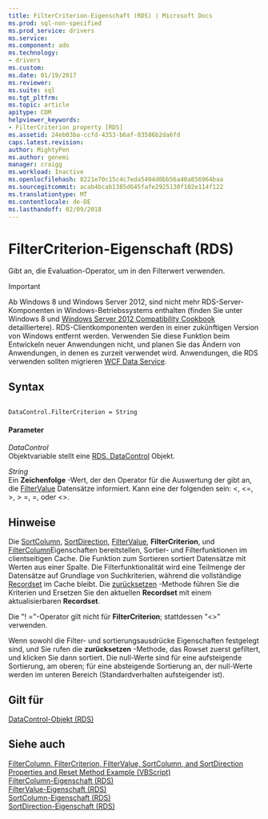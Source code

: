 ```yaml
---
title: FilterCriterion-Eigenschaft (RDS) | Microsoft Docs
ms.prod: sql-non-specified
ms.prod_service: drivers
ms.service: 
ms.component: ado
ms.technology:
- drivers
ms.custom: 
ms.date: 01/19/2017
ms.reviewer: 
ms.suite: sql
ms.tgt_pltfrm: 
ms.topic: article
apitype: COM
helpviewer_keywords:
- FilterCriterion property [RDS]
ms.assetid: 24eb03ba-ccfd-4353-b6af-03586b2da6fd
caps.latest.revision: 
author: MightyPen
ms.author: genemi
manager: craigg
ms.workload: Inactive
ms.openlocfilehash: 8221e70c15c4c7eda5404d0bb56a40a856964baa
ms.sourcegitcommit: acab4bcab1385d645fafe2925130f102e114f122
ms.translationtype: MT
ms.contentlocale: de-DE
ms.lasthandoff: 02/09/2018
---
```

# <a name="filtercriterion-property-rds"></a>FilterCriterion-Eigenschaft (RDS)
Gibt an, die Evaluation-Operator, um in den Filterwert verwenden.  
  
> [!IMPORTANT]
>  Ab Windows 8 und Windows Server 2012, sind nicht mehr RDS-Server-Komponenten in Windows-Betriebssystems enthalten (finden Sie unter Windows 8 und [Windows Server 2012 Compatibility Cookbook](https://www.microsoft.com/en-us/download/details.aspx?id=27416) detailliertere). RDS-Clientkomponenten werden in einer zukünftigen Version von Windows entfernt werden. Verwenden Sie diese Funktion beim Entwickeln neuer Anwendungen nicht, und planen Sie das Ändern von Anwendungen, in denen es zurzeit verwendet wird. Anwendungen, die RDS verwenden sollten migrieren [WCF Data Service](http://go.microsoft.com/fwlink/?LinkId=199565).  
  
## <a name="syntax"></a>Syntax  
  
```  
  
DataControl.FilterCriterion = String  
```  
  
#### <a name="parameters"></a>Parameter  
 *DataControl*  
 Objektvariable stellt eine [RDS. DataControl](../../../ado/reference/rds-api/datacontrol-object-rds.md) Objekt.  
  
 *String*  
 Ein **Zeichenfolge** -Wert, der den Operator für die Auswertung der gibt an, die [FilterValue](../../../ado/reference/rds-api/filtervalue-property-rds.md) Datensätze informiert. Kann eine der folgenden sein: <, \<=, >, > =, =, oder <>.  
  
## <a name="remarks"></a>Hinweise  
 Die [SortColumn](../../../ado/reference/rds-api/sortcolumn-property-rds.md), [SortDirection](../../../ado/reference/rds-api/sortdirection-property-rds.md), [FilterValue](../../../ado/reference/rds-api/filtervalue-property-rds.md), **FilterCriterion**, und [FilterColumn](../../../ado/reference/rds-api/filtercolumn-property-rds.md)Eigenschaften bereitstellen, Sortier- und Filterfunktionen im clientseitigen Cache. Die Funktion zum Sortieren sortiert Datensätze mit Werten aus einer Spalte. Die Filterfunktionalität wird eine Teilmenge der Datensätze auf Grundlage von Suchkriterien, während die vollständige [Recordset](../../../ado/reference/ado-api/recordset-object-ado.md) im Cache bleibt. Die [zurücksetzen](../../../ado/reference/rds-api/reset-method-rds.md) -Methode führen Sie die Kriterien und Ersetzen Sie den aktuellen **Recordset** mit einem aktualisierbaren **Recordset**.  
  
 Die "! ="-Operator gilt nicht für **FilterCriterion**; stattdessen "<>" verwenden.  
  
 Wenn sowohl die Filter- und sortierungsausdrücke Eigenschaften festgelegt sind, und Sie rufen die **zurücksetzen** -Methode, das Rowset zuerst gefiltert, und klicken Sie dann sortiert. Die null-Werte sind für eine aufsteigende Sortierung, am oberen; für eine absteigende Sortierung an, der null-Werte werden im unteren Bereich (Standardverhalten aufsteigender ist).  
  
## <a name="applies-to"></a>Gilt für  
 [DataControl-Objekt (RDS)](../../../ado/reference/rds-api/datacontrol-object-rds.md)  
  
## <a name="see-also"></a>Siehe auch  
 [FilterColumn, FilterCriterion, FilterValue, SortColumn, and SortDirection Properties and Reset Method Example (VBScript)](../../../ado/reference/rds-api/filter-column-criterion-value-sortcolumn-sortdirection-example-vbscript.md)   
 [FilterColumn-Eigenschaft (RDS)](../../../ado/reference/rds-api/filtercolumn-property-rds.md)   
 [FilterValue-Eigenschaft (RDS)](../../../ado/reference/rds-api/filtervalue-property-rds.md)   
 [SortColumn-Eigenschaft (RDS)](../../../ado/reference/rds-api/sortcolumn-property-rds.md)   
 [SortDirection-Eigenschaft (RDS)](../../../ado/reference/rds-api/sortdirection-property-rds.md)


